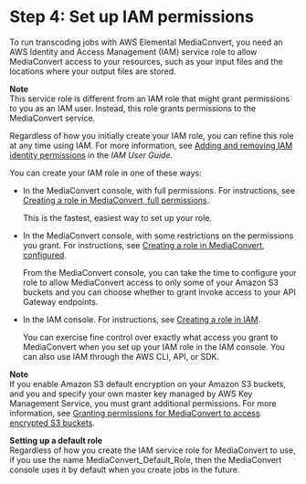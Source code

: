 # Step 4: Set up IAM permissions<a name="iam-role"></a>

To run transcoding jobs with AWS Elemental MediaConvert, you need an AWS Identity and Access Management \(IAM\) service role to allow MediaConvert access to your resources, such as your input files and the locations where your output files are stored\. 

**Note**  
This service role is different from an IAM role that might grant permissions to you as an IAM user\. Instead, this role grants permissions to the MediaConvert service\.

Regardless of how you initially create your IAM role, you can refine this role at any time using IAM\. For more information, see [Adding and removing IAM identity permissions](https://docs.aws.amazon.com/IAM/latest/UserGuide/access_policies_manage-attach-detach.html#add-policies-console) in the *IAM User Guide*\.

You can create your IAM role in one of these ways:
+ In the MediaConvert console, with full permissions\. For instructions, see [Creating a role in MediaConvert, full permissions](creating-the-iam-role-in-mediaconvert-full.md)\.

  This is the fastest, easiest way to set up your role\.
+ In the MediaConvert console, with some restrictions on the permissions you grant\. For instructions, see [Creating a role in MediaConvert, configured](creating-the-iam-role-in-mediaconvert-configured.md)\.

  From the MediaConvert console, you can take the time to configure your role to allow MediaConvert access to only some of your Amazon S3 buckets and you can choose whether to grant invoke access to your API Gateway endpoints\.
+ In the IAM console\. For instructions, see [Creating a role in IAM](creating-the-iam-role-in-iam.md)\.

  You can exercise fine control over exactly what access you grant to MediaConvert when you set up your IAM role in the IAM console\. You can also use IAM through the AWS CLI, API, or SDK\.

**Note**  
If you enable Amazon S3 default encryption on your Amazon S3 buckets, and you and specify your own master key managed by AWS Key Management Service, you must grant additional permissions\. For more information, see [Granting permissions for MediaConvert to access encrypted S3 buckets](granting-permissions-for-mediaconvert-to-access-encrypted-s3-buckets.md)\.

**Setting up a default role**  
Regardless of how you create the IAM service role for MediaConvert to use, if you use the name MediaConvert\_Default\_Role, then the MediaConvert console uses it by default when you create jobs in the future\.